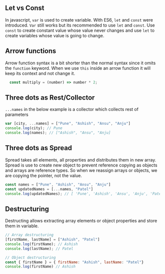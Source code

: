 ## Let vs Const

In javascript, `var` is used to create variable. With ES6, `let` and `const` were introduced. `Var` still works but its recommended to use `let` and `const`. Use `const` to create constant value whose value never changes and use `let` to create variables whose value is going to change.

## Arrow functions

Arrow function syntax is a bit shorter than the normal syntax since it omits the `function` keyword. When we use `this` inside an arrow function it will keep its context and not change it.

```javascript
  const multiply = (number) => number * 2;
```

## Three dots as Rest/Collector

`...names` in the below example is a collector which collects rest of parameters 

```javascript
var [city, ...names] = ["Pune", "Ashish", "Ansu", "Anju"]
console.log(city); // Pune
console.log(names); // ["Ashish", "Ansu", "Anju]
```
## Three dots as Spread

Spread takes all elements, all properties and distributes them in new array. Spread is use to create new object to prevent 
reference copying as objects and arrays are reference types. So when we reassign arrays or objects, we are copying the pointer,
not the value.

```javascript
const names = ["Pune", "Ashish", "Ansu", "Anju"]
const updatedNames = [...names, "Patel"]
console.log(updatedNames); // [ 'Pune', 'Ashish', 'Ansu', 'Anju', 'Patel' ]
```

## Destructuring

Destructing allows extracting array elements or object properties and store them in variable.

```javascript
// Array destructuring
[firstName, lastName] = ["Ashish", "Patel"]
console.log(firstName); // Ashish
console.log(lastName); // Patel

// Object destructuring
const { firstName } = { firstName: "Ashish", lastName: "Patel"}
console.log(firstName) // Ashish
```

